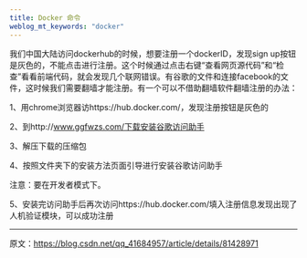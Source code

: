 ```yaml
---
title: Docker 命令 
weblog_mt_keywords: "docker"
---
```


我们中国大陆访问dockerhub的时候，想要注册一个dockerID，发现sign up按钮是灰色的，不能点击进行注册。这个时候通过点击右键“查看网页源代码”和“检查”看看前端代码，就会发现几个联网错误。有谷歌的文件和连接facebook的文件，这时候我们需要翻墙才能注册。有一个可以不借助翻墙软件翻墙注册的办法：

1、用chrome浏览器访https://hub.docker.com/，发现注册按钮是灰色的


2、到http://www.ggfwzs.com/下载安装谷歌访问助手


3、解压下载的压缩包


4、按照文件夹下的安装方法页面引导进行安装谷歌访问助手



 注意：要在开发者模式下。




5、安装完访问助手后再次访问https://hub.docker.com/填入注册信息发现出现了人机验证模块，可以成功注册

---------------------

原文：https://blog.csdn.net/qq_41684957/article/details/81428971 
